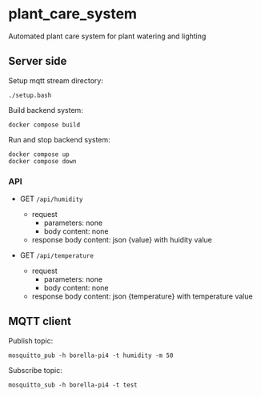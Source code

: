 # plant_care_system
Automated plant care system for plant watering and lighting

## Server side
Setup mqtt stream directory:
```
./setup.bash
```


Build backend system:
```
docker compose build
```

Run and stop backend system:
```
docker compose up
docker compose down
```




### API

- GET `/api/humidity`
  - request
    - parameters: none
    - body content: none
  - response body content: json {value} with huidity value


- GET `/api/temperature`
  - request
    - parameters: none
    - body content: none
  - response body content: json {temperature} with temperature value



## MQTT client

Publish topic:
```
mosquitto_pub -h borella-pi4 -t humidity -m 50
```

Subscribe topic:
```
mosquitto_sub -h borella-pi4 -t test
```